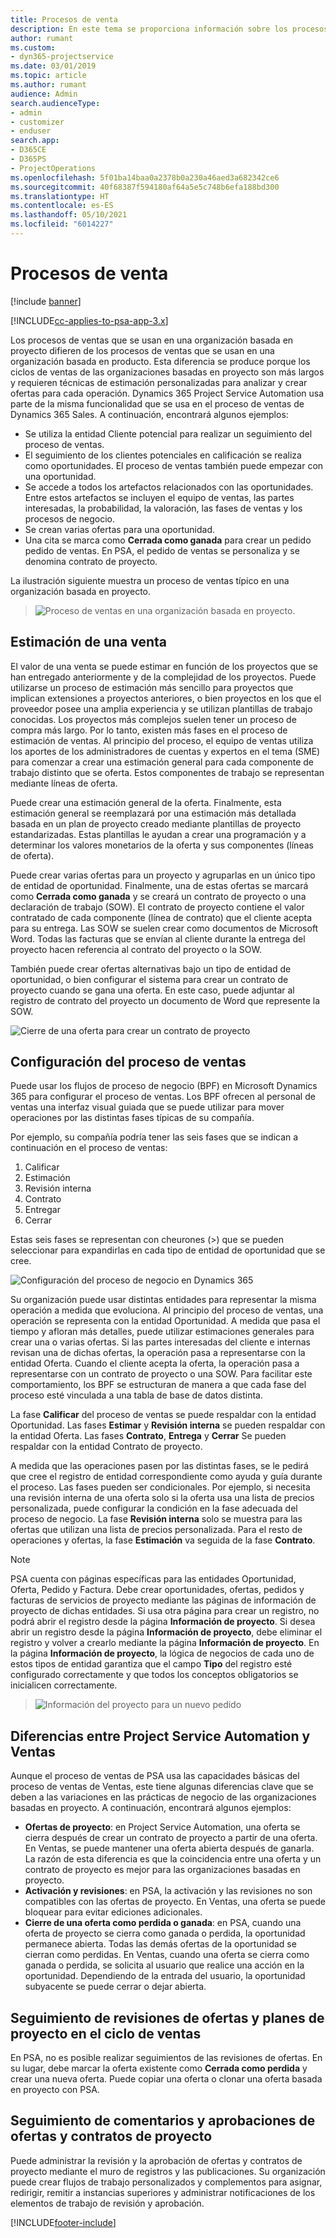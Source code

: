 ```yaml
---
title: Procesos de venta
description: En este tema se proporciona información sobre los procesos de ventas básicos.
author: rumant
ms.custom:
- dyn365-projectservice
ms.date: 03/01/2019
ms.topic: article
ms.author: rumant
audience: Admin
search.audienceType:
- admin
- customizer
- enduser
search.app:
- D365CE
- D365PS
- ProjectOperations
ms.openlocfilehash: 5f01ba14baa0a2378b0a230a46aed3a682342ce6
ms.sourcegitcommit: 40f68387f594180af64a5e5c748b6efa188bd300
ms.translationtype: HT
ms.contentlocale: es-ES
ms.lasthandoff: 05/10/2021
ms.locfileid: "6014227"
---
```

# <a name="sales-processes"></a>Procesos de venta

[!include [banner](../includes/psa-now-project-operations.md)]

[!INCLUDE[cc-applies-to-psa-app-3.x](../includes/cc-applies-to-psa-app-3x.md)]

Los procesos de ventas que se usan en una organización basada en proyecto difieren de los procesos de ventas que se usan en una organización basada en producto. Esta diferencia se produce porque los ciclos de ventas de las organizaciones basadas en proyecto son más largos y requieren técnicas de estimación personalizadas para analizar y crear ofertas para cada operación. Dynamics 365 Project Service Automation usa parte de la misma funcionalidad que se usa en el proceso de ventas de Dynamics 365 Sales. A continuación, encontrará algunos ejemplos:

- Se utiliza la entidad Cliente potencial para realizar un seguimiento del proceso de ventas.
- El seguimiento de los clientes potenciales en calificación se realiza como oportunidades. El proceso de ventas también puede empezar con una oportunidad.
- Se accede a todos los artefactos relacionados con las oportunidades. Entre estos artefactos se incluyen el equipo de ventas, las partes interesadas, la probabilidad, la valoración, las fases de ventas y los procesos de negocio.
- Se crean varias ofertas para una oportunidad.
- Una cita se marca como **Cerrada como ganada** para crear un pedido pedido de ventas. En PSA, el pedido de ventas se personaliza y se denomina contrato de proyecto.

La ilustración siguiente muestra un proceso de ventas típico en una organización basada en proyecto.

> ![Proceso de ventas en una organización basada en proyecto.](media/basic-guide-1.png)

## <a name="estimating-a-sale"></a>Estimación de una venta
El valor de una venta se puede estimar en función de los proyectos que se han entregado anteriormente y de la complejidad de los proyectos. Puede utilizarse un proceso de estimación más sencillo para proyectos que implican extensiones a proyectos anteriores, o bien proyectos en los que el proveedor posee una amplia experiencia y se utilizan plantillas de trabajo conocidas. Los proyectos más complejos suelen tener un proceso de compra más largo. Por lo tanto, existen más fases en el proceso de estimación de ventas. Al principio del proceso, el equipo de ventas utiliza los aportes de los administradores de cuentas y expertos en el tema (SME) para comenzar a crear una estimación general para cada componente de trabajo distinto que se oferta. Estos componentes de trabajo se representan mediante líneas de oferta. 

Puede crear una estimación general de la oferta. Finalmente, esta estimación general se reemplazará por una estimación más detallada basada en un plan de proyecto creado mediante plantillas de proyecto estandarizadas. Estas plantillas le ayudan a crear una programación y a determinar los valores monetarios de la oferta y sus componentes (líneas de oferta). 

Puede crear varias ofertas para un proyecto y agruparlas en un único tipo de entidad de oportunidad. Finalmente, una de estas ofertas se marcará como **Cerrada como ganada** y se creará un contrato de proyecto o una declaración de trabajo (SOW). El contrato de proyecto contiene el valor contratado de cada componente (línea de contrato) que el cliente acepta para su entrega. Las SOW se suelen crear como documentos de Microsoft Word. Todas las facturas que se envían al cliente durante la entrega del proyecto hacen referencia al contrato del proyecto o la SOW.

También puede crear ofertas alternativas bajo un tipo de entidad de oportunidad, o bien configurar el sistema para crear un contrato de proyecto cuando se gana una oferta. En este caso, puede adjuntar al registro de contrato del proyecto un documento de Word que represente la SOW.

![Cierre de una oferta para crear un contrato de proyecto](media/basic-guide-2.png)

## <a name="configuring-the-sales-process"></a>Configuración del proceso de ventas
Puede usar los flujos de proceso de negocio (BPF) en Microsoft Dynamics 365 para configurar el proceso de ventas. Los BPF ofrecen al personal de ventas una interfaz visual guiada que se puede utilizar para mover operaciones por las distintas fases típicas de su compañía.

Por ejemplo, su compañía podría tener las seis fases que se indican a continuación en el proceso de ventas:

1. Calificar
2. Estimación
3. Revisión interna
4. Contrato
5. Entregar
6. Cerrar

Estas seis fases se representan con cheurones (\>) que se pueden seleccionar para expandirlas en cada tipo de entidad de oportunidad que se cree.

![Configuración del proceso de negocio en Dynamics 365](media/basic-guide-3.png)
 
Su organización puede usar distintas entidades para representar la misma operación a medida que evoluciona. Al principio del proceso de ventas, una operación se representa con la entidad Oportunidad. A medida que pasa el tiempo y afloran más detalles, puede utilizar estimaciones generales para crear una o varias ofertas. Si las partes interesadas del cliente e internas revisan una de dichas ofertas, la operación pasa a representarse con la entidad Oferta. Cuando el cliente acepta la oferta, la operación pasa a representarse con un contrato de proyecto o una SOW. Para facilitar este comportamiento, los BPF se estructuran de manera a que cada fase del proceso esté vinculada a una tabla de base de datos distinta.

La fase **Calificar** del proceso de ventas se puede respaldar con la entidad Oportunidad. Las fases **Estimar** y **Revisión interna** se pueden respaldar con la entidad Oferta. Las fases **Contrato**, **Entrega** y **Cerrar** Se pueden respaldar con la entidad Contrato de proyecto.

A medida que las operaciones pasen por las distintas fases, se le pedirá que cree el registro de entidad correspondiente como ayuda y guía durante el proceso. Las fases pueden ser condicionales. Por ejemplo, si necesita una revisión interna de una oferta solo si la oferta usa una lista de precios personalizada, puede configurar la condición en la fase adecuada del proceso de negocio. La fase **Revisión interna** solo se muestra para las ofertas que utilizan una lista de precios personalizada. Para el resto de operaciones y ofertas, la fase **Estimación** va seguida de la fase **Contrato**.

> [!NOTE]
> PSA cuenta con páginas específicas para las entidades Oportunidad, Oferta, Pedido y Factura. Debe crear oportunidades, ofertas, pedidos y facturas de servicios de proyecto mediante las páginas de información de proyecto de dichas entidades. Si usa otra página para crear un registro, no podrá abrir el registro desde la página **Información de proyecto**. Si desea abrir un registro desde la página **Información de proyecto**, debe eliminar el registro y volver a crearlo mediante la página **Información de proyecto**. En la página **Información de proyecto**, la lógica de negocios de cada uno de estos tipos de entidad garantiza que el campo **Tipo** del registro esté configurado correctamente y que todos los conceptos obligatorios se inicialicen correctamente.

> ![Información del proyecto para un nuevo pedido](media/basic-guide-4.png)
 
## <a name="differences-between-project-service-automation-and-sales"></a>Diferencias entre Project Service Automation y Ventas
Aunque el proceso de ventas de PSA usa las capacidades básicas del proceso de ventas de Ventas, este tiene algunas diferencias clave que se deben a las variaciones en las prácticas de negocio de las organizaciones basadas en proyecto. A continuación, encontrará algunos ejemplos:

- **Ofertas de proyecto**: en Project Service Automation, una oferta se cierra después de crear un contrato de proyecto a partir de una oferta. En Ventas, se puede mantener una oferta abierta después de ganarla. La razón de esta diferencia es que la coincidencia entre una oferta y un contrato de proyecto es mejor para las organizaciones basadas en proyecto. 
- **Activación y revisiones**: en PSA, la activación y las revisiones no son compatibles con las ofertas de proyecto. En Ventas, una oferta se puede bloquear para evitar ediciones adicionales.
- **Cierre de una oferta como perdida o ganada**: en PSA, cuando una oferta de proyecto se cierra como ganada o perdida, la oportunidad permanece abierta. Todas las demás ofertas de la oportunidad se cierran como perdidas. En Ventas, cuando una oferta se cierra como ganada o perdida, se solicita al usuario que realice una acción en la oportunidad. Dependiendo de la entrada del usuario, la oportunidad subyacente se puede cerrar o dejar abierta.

## <a name="tracking-revisions-to-quotes-and-project-plans-in-the-sales-cycle"></a>Seguimiento de revisiones de ofertas y planes de proyecto en el ciclo de ventas
En PSA, no es posible realizar seguimientos de las revisiones de ofertas. En su lugar, debe marcar la oferta existente como **Cerrada como perdida** y crear una nueva oferta. Puede copiar una oferta o clonar una oferta basada en proyecto con PSA.

## <a name="tracking-comments-and-approvals-of-quotes-and-project-contracts"></a>Seguimiento de comentarios y aprobaciones de ofertas y contratos de proyecto
Puede administrar la revisión y la aprobación de ofertas y contratos de proyecto mediante el muro de registros y las publicaciones. Su organización puede crear flujos de trabajo personalizados y complementos para asignar, redirigir, remitir a instancias superiores y administrar notificaciones de los elementos de trabajo de revisión y aprobación.


[!INCLUDE[footer-include](../includes/footer-banner.md)]